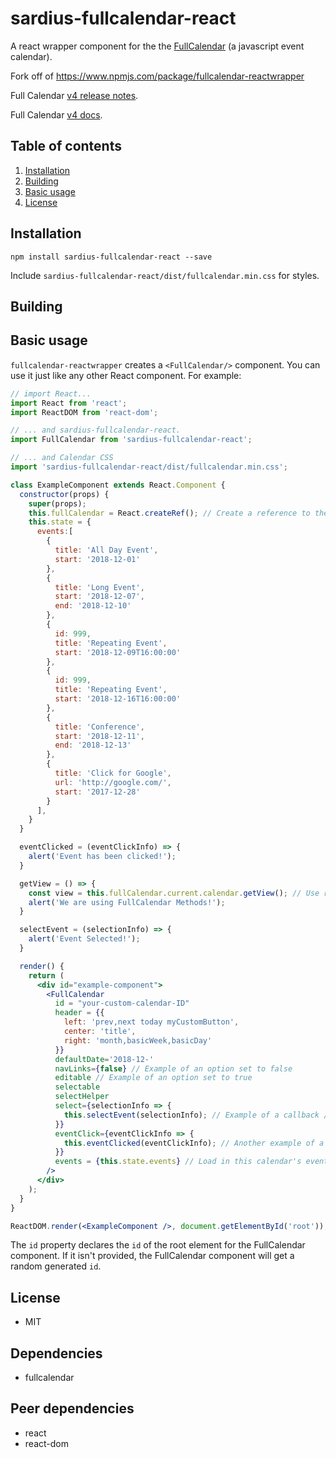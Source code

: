 # sardius-fullcalendar-react 

A react wrapper component for the the [FullCalendar](https://fullcalendar.io/) (a javascript event calendar).

Fork off of https://www.npmjs.com/package/fullcalendar-reactwrapper

Full Calendar [v4 release notes](https://fullcalendar.io/docs/v4/release-notes).

Full Calendar [v4 docs](https://fullcalendar.io/docs/v4#toc).

## Table of contents
1. [Installation](#installation)
2. [Building](#building)
3. [Basic usage](#basic-usage)
4. [License](#license)


## Installation 

`npm install sardius-fullcalendar-react --save`

Include `sardius-fullcalendar-react/dist/fullcalendar.min.css` for styles.

## Building 

## Basic usage

`fullcalendar-reactwrapper` creates a `<FullCalendar/>` component. You can use it just like any other React component. For example:
 
```jsx
// import React...
import React from 'react';
import ReactDOM from 'react-dom';

// ... and sardius-fullcalendar-react.
import FullCalendar from 'sardius-fullcalendar-react';

// ... and Calendar CSS
import 'sardius-fullcalendar-react/dist/fullcalendar.min.css';

class ExampleComponent extends React.Component {
  constructor(props) {
    super(props);
    this.fullCalendar = React.createRef(); // Create a reference to the component to use Full Calendar methods
    this.state = {
      events:[
        {
          title: 'All Day Event',
          start: '2018-12-01'
        },
        {
          title: 'Long Event',
          start: '2018-12-07',
          end: '2018-12-10'
        },
        {
          id: 999,
          title: 'Repeating Event',
          start: '2018-12-09T16:00:00'
        },
        {
          id: 999,
          title: 'Repeating Event',
          start: '2018-12-16T16:00:00'
        },
        {
          title: 'Conference',
          start: '2018-12-11',
          end: '2018-12-13'
        },
        {
          title: 'Click for Google',
          url: 'http://google.com/',
          start: '2017-12-28'
        }
      ],		
    }
  }

  eventClicked = (eventClickInfo) => {
    alert('Event has been clicked!');
  }

  getView = () => {
    const view = this.fullCalendar.current.calendar.getView(); // Use reference to call Full Calendar Methods
    alert('We are using FullCalendar Methods!');
  }

  selectEvent = (selectionInfo) => {
    alert('Event Selected!');
  }

  render() {
    return (
      <div id="example-component">
        <FullCalendar
          id = "your-custom-calendar-ID"
          header = {{
            left: 'prev,next today myCustomButton',
            center: 'title',
            right: 'month,basicWeek,basicDay'
          }}
          defaultDate='2018-12-'
          navLinks={false} // Example of an option set to false
          editable // Example of an option set to true
          selectable
          selectHelper
          select={selectionInfo => {
            this.selectEvent(selectionInfo); // Example of a callback / handler function
          }}
          eventClick={eventClickInfo => {
            this.eventClicked(eventClickInfo); // Another example of a callback / handler function
          }}
          events = {this.state.events} // Load in this calendar's events
        />
      </div>
    );
  }
}

ReactDOM.render(<ExampleComponent />, document.getElementById('root'));
```

The `id` property declares the `id` of the root element for the FullCalendar component. If it isn't provided, the FullCalendar component will get a random generated `id`.

## License 
* MIT

## Dependencies

* fullcalendar

## Peer dependencies 

* react
* react-dom
